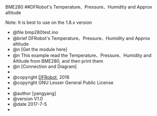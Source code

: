 BME280
##DFRobot's Temperature、Pressure、Humidity and Approx altitude

Note: It is best to use on the 1.8.x version

 * @file bmp280test.ino
 * @brief DFRobot's Temperature、Pressure、Humidity and Approx altitude
 * @n [Get the module here]
 * @n This example read the Temperature、Pressure、Humidity and Altitude from BME280, and then print them
 * @n [Connection and Diagram]
 *
 * @copyright	[DFRobot](http://www.dfrobot.com), 2016
 * @copyright	GNU Lesser General Public License
 *
 * @author [yangyang]
 * @version  V1.0
 * @date  2017-7-5
 *
